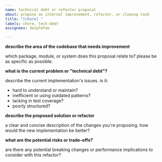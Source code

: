 ```yaml
---
name: technical debt or refactor proposal
about: propose an internal improvement, refactor, or cleanup task
title: "[chore] "
labels: chore, tech-debt
assignees: desplmfao

---
```


**describe the area of the codebase that needs improvement**

which package, module, or system does this proposal relate to? please be as specific as possible.

**what is the current problem or "technical debt"?**

describe the current implementation's issues. is it:
- hard to understand or maintain?
- inefficient or using outdated patterns?
- lacking in test coverage?
- poorly structured?

**describe the proposed solution or refactor**

a clear and concise description of the changes you're proposing. how would the new implementation be better?

**what are the potential risks or trade-offs?**

are there any potential breaking changes or performance implications to consider with this refactor?